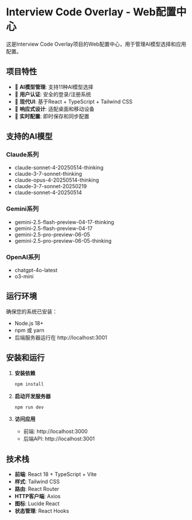# Interview Code Overlay - Web配置中心

这是Interview Code Overlay项目的Web配置中心，用于管理AI模型选择和应用配置。

## 项目特性

- 🎯 **AI模型管理**: 支持11种AI模型选择
- 🔐 **用户认证**: 安全的登录/注册系统
- 🎨 **现代UI**: 基于React + TypeScript + Tailwind CSS
- 📱 **响应式设计**: 适配桌面和移动设备
- 🔧 **实时配置**: 即时保存和同步配置

## 支持的AI模型

### Claude系列
- claude-sonnet-4-20250514-thinking
- claude-3-7-sonnet-thinking
- claude-opus-4-20250514-thinking
- claude-3-7-sonnet-20250219
- claude-sonnet-4-20250514

### Gemini系列
- gemini-2.5-flash-preview-04-17-thinking
- gemini-2.5-flash-preview-04-17
- gemini-2.5-pro-preview-06-05
- gemini-2.5-pro-preview-06-05-thinking

### OpenAI系列
- chatgpt-4o-latest
- o3-mini

## 运行环境

确保您的系统已安装：
- Node.js 18+ 
- npm 或 yarn
- 后端服务器运行在 http://localhost:3001

## 安装和运行

1. **安装依赖**
   ```bash
   npm install
   ```

2. **启动开发服务器**
   ```bash
   npm run dev
   ```

3. **访问应用**
   - 前端: http://localhost:3000
   - 后端API: http://localhost:3001

## 技术栈

- **前端**: React 18 + TypeScript + Vite
- **样式**: Tailwind CSS
- **路由**: React Router
- **HTTP客户端**: Axios
- **图标**: Lucide React
- **状态管理**: React Hooks 
